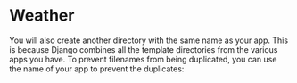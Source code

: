 # Weather

You will also create another directory with the same name as your app. This is because Django combines all the template directories from the various apps you have. To prevent filenames from being duplicated, you can use the name of your app to prevent the duplicates:
